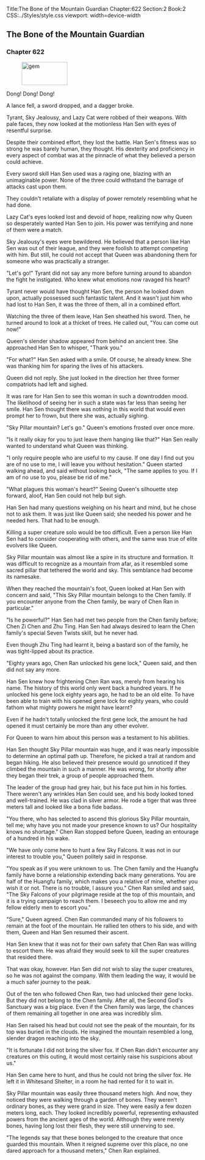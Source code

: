 Title:The Bone of the Mountain Guardian 
Chapter:622 
Section:2 
Book:2 
CSS:../Styles/style.css 
viewport: width=device-width
  
## The Bone of the Mountain Guardian
### Chapter 622 
<figure>
	<img src="../Images/gem.gif" alt="gem" id="gem" width="120" height="60" />
</figure>
  

  
  Dong! Dong! Dong!

A lance fell, a sword dropped, and a dagger broke.

Tyrant, Sky Jealousy, and Lazy Cat were robbed of their weapons. With pale faces, they now looked at the motionless Han Sen with eyes of resentful surprise.

Despite their combined effort, they lost the battle. Han Sen's fitness was so strong he was barely human, they thought. His dexterity and proficiency in every aspect of combat was at the pinnacle of what they believed a person could achieve.

Every sword skill Han Sen used was a raging one, blazing with an unimaginable power. None of the three could withstand the barrage of attacks cast upon them.

They couldn't retaliate with a display of power remotely resembling what he had done.

Lazy Cat's eyes looked lost and devoid of hope, realizing now why Queen so desperately wanted Han Sen to join. His power was terrifying and none of them were a match.

Sky Jealousy's eyes were bewildered. He believed that a person like Han Sen was out of their league, and they were foolish to attempt competing with him. But still, he could not accept that Queen was abandoning them for someone who was practically a stranger.

"Let's go!" Tyrant did not say any more before turning around to abandon the fight he instigated. Who knew what emotions now ravaged his heart?

Tyrant never would have thought Han Sen, the person he looked down upon, actually possessed such fantastic talent. And it wasn't just him who had lost to Han Sen, it was the three of them, all in a combined effort.

Watching the three of them leave, Han Sen sheathed his sword. Then, he turned around to look at a thicket of trees. He called out, "You can come out now!"

Queen's slender shadow appeared from behind an ancient tree. She approached Han Sen to whisper, "Thank you."

"For what?" Han Sen asked with a smile. Of course, he already knew. She was thanking him for sparing the lives of his attackers.

Queen did not reply. She just looked in the direction her three former compatriots had left and sighed.

It was rare for Han Sen to see this woman in such a downtrodden mood. The likelihood of seeing her in such a state was far less than seeing her smile. Han Sen thought there was nothing in this world that would even prompt her to frown, but there she was, actually sighing.

"Sky Pillar mountain? Let's go." Queen's emotions frosted over once more.

"Is it really okay for you to just leave them hanging like that?" Han Sen really wanted to understand what Queen was thinking.

"I only require people who are useful to my cause. If one day I find out you are of no use to me, I will leave you without hesitation." Queen started walking ahead, and said without looking back, "The same applies to you. If I am of no use to you, please be rid of me."

"What plagues this woman's heart?" Seeing Queen's silhouette step forward, aloof, Han Sen could not help but sigh.

Han Sen had many questions weighing on his heart and mind, but he chose not to ask them. It was just like Queen said; she needed his power and he needed hers. That had to be enough.

Killing a super creature solo would be too difficult. Even a person like Han Sen had to consider cooperating with others, and the same was true of elite evolvers like Queen.

Sky Pillar mountain was almost like a spire in its structure and formation. It was difficult to recognize as a mountain from afar, as it resembled some sacred pillar that tethered the world and sky. This semblance had become its namesake.

When they reached the mountain's foot, Queen looked at Han Sen with concern and said, "This Sky Pillar mountain belongs to the Chen family. If you encounter anyone from the Chen family, be wary of Chen Ran in particular."

"Is he powerful?" Han Sen had met two people from the Chen family before; Chen Zi Chen and Zhu Ting. Han Sen had always desired to learn the Chen family's special Seven Twists skill, but he never had.

Even though Zhu Ting had learnt it, being a bastard son of the family, he was tight-lipped about its practice.

"Eighty years ago, Chen Ran unlocked his gene lock," Queen said, and then did not say any more.

Han Sen knew how frightening Chen Ran was, merely from hearing his name. The history of this world only went back a hundred years. If he unlocked his gene lock eighty years ago, he had to be an old elite. To have been able to train with his opened gene lock for eighty years, who could fathom what mighty powers he might have learnt?

Even if he hadn't totally unlocked the first gene lock, the amount he had opened it must certainly be more than any other evolver.

For Queen to warn him about this person was a testament to his abilities.

Han Sen thought Sky Pillar mountain was huge, and it was nearly impossible to determine an optimal path up. Therefore, he picked a trail at random and began hiking. He also believed their presence would go unnoticed if they climbed the mountain in such a manner. He was wrong, for shortly after they began their trek, a group of people approached them.

The leader of the group had grey hair, but his face put him in his forties. There weren't any wrinkles Han Sen could see, and his body looked toned and well-trained. He was clad in silver armor. He rode a tiger that was three meters tall and looked like a bona fide badass.

"You there, who has selected to ascend this glorious Sky Pillar mountain, tell me; why have you not made your presence known to us? Our hospitality knows no shortage." Chen Ran stopped before Queen, leading an entourage of a hundred in his wake.

"We have only come here to hunt a few Sky Falcons. It was not in our interest to trouble you," Queen politely said in response.

"You speak as if you were unknown to us. The Chen family and the Huangfu family have borne a relationship extending back many generations. You are half of the Huangfu family, which makes you a relative of mine, whether you wish it or not. There is no trouble, I assure you." Chen Ran smiled and said, "The Sky Falcons of your pilgrimage reside at the top of this mountain, and it is a trying campaign to reach them. I beseech you to allow me and my fellow elderly men to escort you."

"Sure," Queen agreed. Chen Ran commanded many of his followers to remain at the foot of the mountain. He rallied ten others to his side, and with them, Queen and Han Sen resumed their ascent.

Han Sen knew that it was not for their own safety that Chen Ran was willing to escort them. He was afraid they would seek to kill the super creatures that resided there.

That was okay, however. Han Sen did not wish to slay the super creatures, so he was not against the company. With them leading the way, it would be a much safer journey to the peak.

Out of the ten who followed Chen Ran, two had unlocked their gene locks. But they did not belong to the Chen family. After all, the Second God's Sanctuary was a big place. Even if the Chen family was large, the chances of them remaining all together in one area was incredibly slim.

Han Sen raised his head but could not see the peak of the mountain, for its top was buried in the clouds. He imagined the mountain resembled a long, slender dragon reaching into the sky.

"It is fortunate I did not bring the silver fox. If Chen Ran didn't encounter any creatures on this outing, it would most certainly raise his suspicions about us."

Han Sen came here to hunt, and thus he could not bring the silver fox. He left it in Whitesand Shelter, in a room he had rented for it to wait in.

Sky Pillar mountain was easily three thousand meters high. And now, they noticed they were walking through a garden of bones. They weren't ordinary bones, as they were grand in size. They were easily a few dozen meters long, each. They looked incredibly powerful, representing exhausted powers from the ancient ages of the world. Although they were merely bones, having long lost their flesh, they were still unnerving to see.

"The legends say that these bones belonged to the creature that once guarded this mountain. When it reigned supreme over this place, no one dared approach for a thousand meters," Chen Ran explained.
